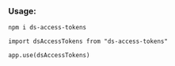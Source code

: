 ### Usage:

`npm i ds-access-tokens`

`import dsAccessTokens from "ds-access-tokens"`

`app.use(dsAccessTokens)`